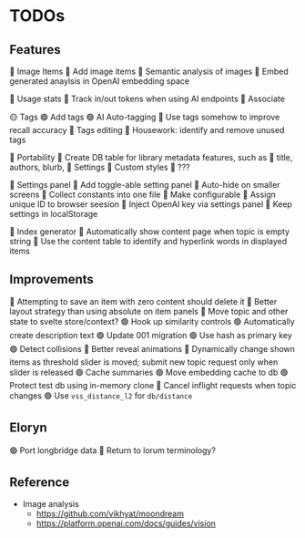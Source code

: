 
# TODOs

## Features

🔴 Image Items
  🔴 Add image items
  🔴 Semantic analysis of images
  🔴 Embed generated anaylsis in OpenAI embedding space

🔴 Usage stats
  🔴 Track in/out tokens when using AI endpoints
  🔴 Associate

🟡 Tags
  🟢 Add tags
  🟢 AI Auto-tagging
  🔴 Use tags somehow to improve recall accuracy
  🔴 Tags editing
  🔴 Housework: identify and remove unused tags

🔴 Portability
  🔴 Create DB table for library metadata features, such as
    🔴 title, authors, blurb,
    🔴 Settings
    🔴 Custom styles
    🔴 ???

🔴 Settings panel
  🔴 Add toggle-able setting panel
  🔴 Auto-hide on smaller screens
  🔴 Collect constants into one file
    🔴 Make configurable
  🔴 Assign unique ID to browser seesion
  🔴 Inject OpenAI key via settings panel
  🔴 Keep settings in localStorage

🔴 Index generator
  🔴 Automatically show content page when topic is empty string
  🔴 Use the content table to identify and hyperlink words in displayed items


## Improvements

🔴 Attempting to save an item with zero content should delete it
🔴 Better layout strategy than using absolute on item panels
🔴 Move topic and other state to svelte store/context?
🟢 Hook up similarity controls
🟢 Automatically create description text
🟢 Update 001 migration
  🟢 Use hash as primary key
  🟢 Detect collisions
🔴 Better reveal animations
  🔴 Dynamically change shown items as threshold slider is moved; submit new topic
     request only when slider is released
🟢 Cache summaries
🟢 Move embedding cache to db
  🟢 Protect test db using in-memory clone
🔴 Cancel inflight requests when topic changes
🟢 Use `vss_distance_l2` for `db/distance`


## Eloryn

🟢 Port longbridge data
🔴 Return to lorum terminology?


## Reference

- Image analysis
  - https://github.com/vikhyat/moondream
  - https://platform.openai.com/docs/guides/vision

